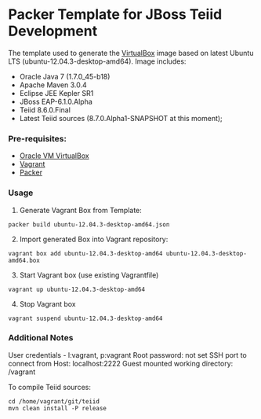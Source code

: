 Packer Template for JBoss Teiid Development
===========================================

The template used to generate the [VirtualBox](http://virtualbox.org) image based on latest Ubuntu LTS (ubuntu-12.04.3-desktop-amd64).
Image includes:
* Oracle Java 7 (1.7.0_45-b18)
* Apache Maven 3.0.4
* Eclipse JEE Kepler SR1
* JBoss EAP-6.1.0.Alpha
* Teiid 8.6.0.Final
* Latest Teiid sources (8.7.0.Alpha1-SNAPSHOT at this moment);

### Pre-requisites:
* [Oracle VM VirtualBox](http://www.virtualbox.org)
* [Vagrant](http://www.vagrantup.com)
* [Packer](http://www.packer.io)

### Usage

1. Generate Vagrant Box from Template:

```
packer build ubuntu-12.04.3-desktop-amd64.json 
```

2. Import generated Box into Vagrant repository:

```
vagrant box add ubuntu-12.04.3-desktop-amd64 ubuntu-12.04.3-desktop-amd64.box 
```

3. Start Vagrant box (use existing Vagrantfile)

```
vagrant up ubuntu-12.04.3-desktop-amd64
```

4. Stop Vagrant box

```
vagrant suspend ubuntu-12.04.3-desktop-amd64
```

### Additional Notes

User credentials - l:vagrant, p:vagrant
Root password: not set
SSH port to connect from Host: localhost:2222
Guest mounted working directory: /vagrant

To compile Teiid sources: 

```
cd /home/vagrant/git/teiid
mvn clean install -P release
```

